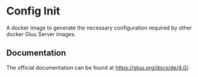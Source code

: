 # Config Init

A docker image to generate the necessary configuration required by other docker Gluu Server images.

## Documentation

The official documentation can be found at https://gluu.org/docs/de/4.0/.
